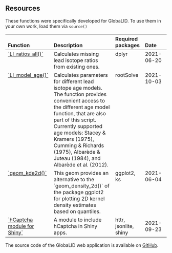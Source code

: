 ## Resources

These functions were specifically developed for GlobaLID. To use them in
your own work, load them via `source()`

<table cellpadding="5">
<thead>
<tr>
<th style="text-align:left;vertical-align: bottom !important;">
Function
</th>
<th style="text-align:left;vertical-align: bottom !important;">
Description
</th>
<th style="text-align:left;vertical-align: bottom !important;">
Required packages
</th>
<th style="text-align:left;vertical-align: bottom !important;">
Date
</th>
</tr>
</thead>
<tbody>
<tr>
<td style="text-align:left;vertical-align: top !important;">
<a href="../scripts/calculate_ratios.R">`LI_ratios_all()`</a>
</td>
<td style="text-align:left;vertical-align: top !important;">
Calculates missing lead isotope ratios from existing ones.
</td>
<td style="text-align:left;vertical-align: top !important;">
dplyr
</td>
<td style="text-align:left;vertical-align: top !important;width: 15%; ">
2021-06-20
</td>
</tr>
<tr>
<td style="text-align:left;vertical-align: top !important;">
<a href="../scripts/calculate_model_ages.R">`LI_model_age()`</a>
</td>
<td style="text-align:left;vertical-align: top !important;">
Calculates parameters for different lead isotope age models. The
function provides convenient access to the different age model function,
that are also part of this script. Currently supported age models:
Stacey & Kramers (1975), Cumming & Richards (1975), Albarède & Juteau
(1984), and Albarède et al. (2012).
</td>
<td style="text-align:left;vertical-align: top !important;">
rootSolve
</td>
<td style="text-align:left;vertical-align: top !important;width: 15%; ">
2021-10-03
</td>
</tr>
<tr>
<td style="text-align:left;vertical-align: top !important;">
<a href="../scripts/geom_kde2d.R">`geom_kde2d()`</a>
</td>
<td style="text-align:left;vertical-align: top !important;">
This geom provides an alternative to the `geom_density_2d()` of the
package ggplot2 for plotting 2D kernel density estimates based on
quantiles.
</td>
<td style="text-align:left;vertical-align: top !important;">
ggplot2, ks
</td>
<td style="text-align:left;vertical-align: top !important;width: 15%; ">
2021-06-04
</td>
</tr>
<tr>
<td style="text-align:left;">
<a href="../scripts/hCaptcha_module.R">`hCaptcha module for Shiny`</a>
</td>
<td style="text-align:left;">
A module to include hCaptcha in Shiny apps.
</td>
<td style="text-align:left;">
httr, jsonlite, shiny
</td>
<td style="text-align:left;width: 15%; ">
2021-09-23
</td>
</tr>
</tbody>
</table>

The source code of the GlobaLID web application is available on
[GitHub](https://github.com/archmetalDBM/GlobaLID-App).
